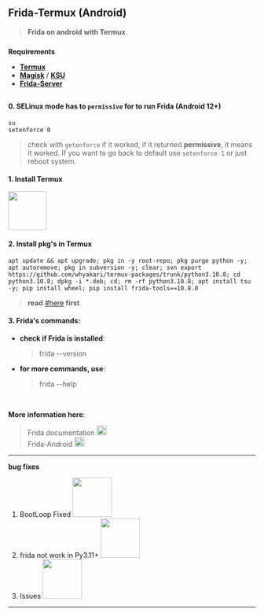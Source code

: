 ## Frida-Termux (Android)
> **Frida on android with Termux**.

###

**Requirements**
 - **[Termux](https://github.com/HardcodedCat/termux-monet/releases)** </br>
 - **[Magisk](https://github.com/topjohnwu/Magisk/releases/download/v25.2/Magisk-v25.2.apk)** / **[KSU](https://github.com/whyakari/kernel_Moe_ginkgo)**
 - **[Frida-Server](https://github.com/frida/frida/releases/download/15.2.2/frida-server-15.2.2-android-arm64.xz)**

##

#### 0. SELinux mode has to `permissive` for to run Frida (Android 12+)
```
su
setenforce 0
```
> check with `getenforce` if it worked, if it returned **permissive**, it means it worked. If you want to go back to default use `setenforce 1` or just reboot system.

#### 1. Install Termux <br><br> [<img src="https://raw.githubusercontent.com/HardcodedCat/termux-monet/master/art/ic_monet_dark.svg#gh-dark-mode-only" width="78">](https://github.com/HardcodedCat/termux-monet/releases)    

#### 2. Install pkg's in Termux
    apt update && apt upgrade; pkg in -y root-repo; pkg purge python -y; apt autoremove; pkg in subversion -y; clear; svn export https://github.com/whyakari/termux-packages/trunk/python3.10.8; cd python3.10.8; dpkg -i *.deb; cd; rm -rf python3.10.8; apt install tsu -y; pip install wheel; pip install frida-tools==10.8.0
> **read** [#here](https://github.com/whyakari/frida-termux/issues/3#issue-1762058184) **first**

#### 3. Frida's commands:
 - **check if Frida is installed**:
   > frida --version
 - **for more commands, use**:
   > frida --help

<br>

__More information here__:
  > Frida documentation [<img src="https://avatars.githubusercontent.com/u/4073090?s=200&v=4" width="20x100">](https://frida.re/docs) </br>
  > Frida-Android [<img src="https://avatars.githubusercontent.com/u/4073090?s=200&v=4" width="20x100">](https://frida.re/docs/examples/android/) <br>
  > [](https://github.com/frida)

-----
__bug fixes__ <br>
   1. BootLoop Fixed [<img src="https://img.shields.io/badge/GitHub-100000?style=for-the-badge&logo=github&logoColor=white" width="80x100">](https://github.com/whyakari/Frida-Termux/issues/1#issue-1331129541)
   2. frida not work in Py3.11+ [<img src="https://img.shields.io/badge/GitHub-100000?style=for-the-badge&logo=github&logoColor=white" width="80x100">](https://github.com/whyakari/Frida-Termux/issues/3#issue-1762058184)
   3. Issues [<img src="https://img.shields.io/badge/GitHub-100000?style=for-the-badge&logo=github&logoColor=white" width="80x100">](https://github.com/whyakari/Frida-Termux/issues/)

----
